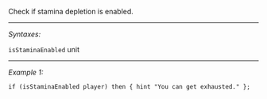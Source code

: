 Check if stamina depletion is enabled.


---
*Syntaxes:*

`isStaminaEnabled`  unit

---
*Example 1:*

```sqf
if (isStaminaEnabled player) then { hint "You can get exhausted." };
```